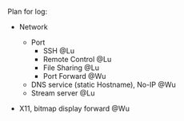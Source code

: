 Plan for log:

- Network
    - Port
        - SSH @Lu
        - Remote Control @Lu
        - File Sharing @Lu
        - Port Forward @Wu
    - DNS service (static Hostname), No-IP @Wu
    - Stream server @Lu

- X11, bitmap display forward @Wu